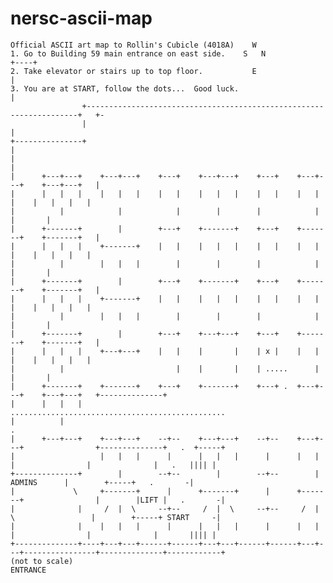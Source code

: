 # nersc-ascii-map

    Official ASCII art map to Rollin's Cubicle (4018A)    W  
    1. Go to Building 59 main entrance on east side.    S   N                            +----+
    2. Take elevator or stairs up to top floor.           E                              |
    3. You are at START, follow the dots...  Good luck.                                  |
                    +--------------------------------------------------------------------+   +-
                    |                                                                        |
    +---------------+                                                                        |
    |                                                                                        |
    |      +---+---+    +---+---+    +---+    +---+---+    +---+    +---+---+    +---+---+   |
    |      |   |   |    |   |   |    |   |    |   |   |    |   |    |   |   |    |   |   |   |
    |          |            |            |        |        |            |            |       |
    |      +-------+        |        +---+    +-------+    +---+    +-------+    +-------+   |
    |      |   |   |    +-------+    |   |    |   |   |    |   |    |   |   |    |   |   |   |
    |          |        |   |   |        |        |        |            |            |       |
    |      +-------+        |        +---+    +-------+    +---+    +-------+    +-------+   |
    |      |   |   |    +-------+    |   |    |   |   |    |   |    |   |   |    |   |   |   |
    |          |        |   |   |        |        |        |            |            |       |
    |      +-------+        |        +---+    +---+---+    +---+    +-------+    +-------+   |
    |      |   |   |    +---+---+    |   |    |       |    | x |    |   |   |    |   |   |   |
    |          |                         |    |       |    | .....      |            |       |
    |      +-------+    +-------+    +---+    +-------+    +---+ .  +---+---+    +---+---+   +--------------+
    |      |   |   |                                             ................................................
    |          |                                                                                                .
    |      +---+---+    +---+---+    --+--    +---+---+    --+--    +---+---+                +--------------+   .  +-----+
    |                   |   |   |      |      |   |   |      |      |   |   |                |              |   .   |||| |
    +--------------+        |        --+--        |        --+--        |        ADMINS      |        +-----+   .       -|
    |             \     +-------+      |      +-------+      |      +-------+                |        |LIFT |   .       -|
    |              |     /  |  \     --+--     /  |  \     --+--     /  |  \                 |        +-----+ START     -|
    |              |    |   |   |      |      |   |   |      |      |   |   |                |              |       |||| |
    +--------------+----+---+---+------+------+---+---+------+------+---+---+----------------+--------------+------------+
    (not to scale)                                                                                             ENTRANCE
